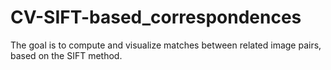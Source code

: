 # CV-SIFT-based_correspondences
The goal is to compute and visualize matches between related image pairs, based on the SIFT method.
